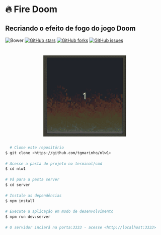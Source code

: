 # 🔥 Fire Doom 

## Recriando o efeito de fogo do jogo Doom

  ![Bower](https://img.shields.io/bower/l/f)   [![GitHub stars](https://img.shields.io/github/stars/Kaique-Dirceu/doom-fire-effect)](https://github.com/Kaique-Dirceu/doom-fire-effect/stargazers)   [![GitHub forks](https://img.shields.io/github/forks/Kaique-Dirceu/doom-fire-effect)](https://github.com/Kaique-Dirceu/doom-fire-effect/network)  [![GitHub issues](https://img.shields.io/github/issues/Kaique-Dirceu/doom-fire-effect)](https://github.com/Kaique-Dirceu/doom-fire-effect/issues)
  

<h1 align="center">
  <img alt="NextLevelWeek" title="#NextLevelWeek" src="./img/fire_doom.gif" />
</h1>

```bash
  # Clone este repositório
$ git clone <https://github.com/tgmarinho/nlw1>

# Acesse a pasta do projeto no terminal/cmd
$ cd nlw1

# Vá para a pasta server
$ cd server

# Instale as dependências
$ npm install

# Execute a aplicação em modo de desenvolvimento
$ npm run dev:server

# O servidor inciará na porta:3333 - acesse <http://localhost:3333> 
```
